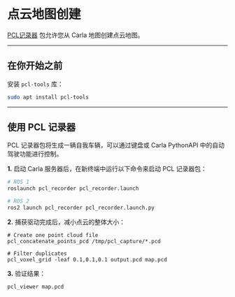 # 点云地图创建

[PCL记录器](https://github.com/carla-simulator/ros-bridge/tree/master/pcl_recorder) 包允许您从 Carla 地图创建点云地图。

---

## 在你开始之前

安装 `pcl-tools` 库：

```sh
sudo apt install pcl-tools
```

---

## 使用 PCL 记录器

PCL 记录器包将生成一辆自我车辆，可以通过键盘或 Carla PythonAPI 中的自动驾驶功能进行控制。

__1.__ 启动 Carla 服务器后，在新终端中运行以下命令来启动 PCL 记录器包：

```sh
# ROS 1
roslaunch pcl_recorder pcl_recorder.launch

# ROS 2
ros2 launch pcl_recorder pcl_recorder.launch.py
```
__2.__ 捕获驱动完成后，减小点云的整体大小：

```
# Create one point cloud file
pcl_concatenate_points_pcd /tmp/pcl_capture/*.pcd

# Filter duplicates
pcl_voxel_grid -leaf 0.1,0.1,0.1 output.pcd map.pcd
```

__3.__ 验证结果：

```sh
pcl_viewer map.pcd
```
